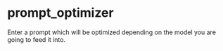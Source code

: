 # prompt_optimizer
Enter a prompt which will be optimized depending on the model you are going to feed it into.
